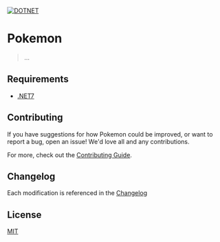 [![DOTNET](https://github.com/jimmy-mll/pokemon/actions/workflows/dotnet.yml/badge.svg)](https://github.com/jimmy-mll/pokemon/actions/workflows/dotnet.yml)

# Pokemon

> ...

## Requirements

- [.NET7][dotnet]

## Contributing

If you have suggestions for how Pokemon could be improved, or want to report a bug, open an issue! We'd love all and any contributions.

For more, check out the [Contributing Guide][contributing].

## Changelog

Each modification is referenced in the [Changelog][changelog]

## License

[MIT][license]

[dotnet]: https://dotnet.microsoft.com/en-us/download/dotnet/7.0
[contributing]: CONTRIBUTING.md
[changelog]: CHANGELOG.md
[license]: LICENSE
